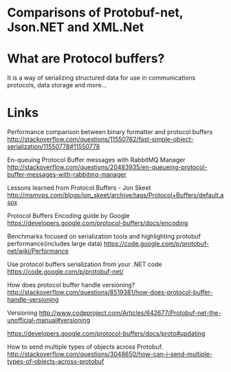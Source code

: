 Comparisons of Protobuf-net, Json.NET and XML.Net
==================================================

What are Protocol buffers?
======================
It is a way of serializing structured data for use in communications protocols, data storage and more...

Links
======
Performance comparison between binary formatter and protocol buffers
http://stackoverflow.com/questions/11550762/fast-simple-object-serialization/11550778#11550778

En-queuing Protocol Buffer messages with RabbitMQ Manager 
http://stackoverflow.com/questions/20483935/en-queueing-protocol-buffer-messages-with-rabbitmq-manager

Lessons learned from Protocol Buffers - Jon Skeet
http://msmvps.com/blogs/jon_skeet/archive/tags/Protocol+Buffers/default.aspx

Protocol Buffers Encoding guide by Google
https://developers.google.com/protocol-buffers/docs/encoding

Benchmarks focused on serialization tools and highlighting protobuf performance(includes large data)
https://code.google.com/p/protobuf-net/wiki/Performance

Use protocol buffers serialization from your .NET code
https://code.google.com/p/protobuf-net/

How does protocol buffer handle versioning?
http://stackoverflow.com/questions/8519381/how-does-protocol-buffer-handle-versioning

Versioning
http://www.codeproject.com/Articles/642677/Protobuf-net-the-unofficial-manual#versioning

https://developers.google.com/protocol-buffers/docs/proto#updating

How to send multiple types of objects across Protobuf.
http://stackoverflow.com/questions/3048650/how-can-i-send-multiple-types-of-objects-across-protobuf


